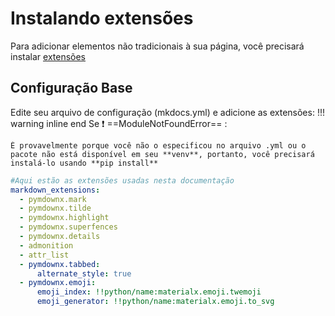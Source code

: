 # Instalando extensões

Para adicionar elementos não tradicionais à sua página, você precisará instalar [extensões](https://squidfunk.github.io/mkdocs-material/setup/extensions/)

## Configuração Base

Edite seu arquivo de configuração (mkdocs.yml) e adicione as extensões:
!!! warning inline end
    Se :exclamation: ==ModuleNotFoundError== :

    É provavelmente porque você não o especificou no arquivo .yml ou o pacote não está disponível em seu **venv**, portanto, você precisará instalá-lo usando **pip install**
```yaml
#Aqui estão as extensões usadas nesta documentação
markdown_extensions:
  - pymdownx.mark
  - pymdownx.tilde
  - pymdownx.highlight
  - pymdownx.superfences
  - pymdownx.details
  - admonition
  - attr_list
  - pymdownx.tabbed:
      alternate_style: true
  - pymdownx.emoji:
      emoji_index: !!python/name:materialx.emoji.twemoji
      emoji_generator: !!python/name:materialx.emoji.to_svg
```
